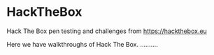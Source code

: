 # HackTheBox
Hack The Box pen testing and challenges from https://hackthebox.eu

Here we have walkthroughs of Hack The Box. ..........